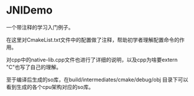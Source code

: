 # JNIDemo

一个带注释的学习入门例子。

在这里对CmakeList.txt文件中的配置做了注释，帮助初学者理解配置命令的作用。


对cpp中的native-lib.cpp文件也进行了详细的说明，以及cpp为啥要extern "C"也写了自己的理解。


至于编译后生成的so库，在build/intermediates/cmake/debug/obj 目录下可以看到生成的各个cpu架构对应的so库。
